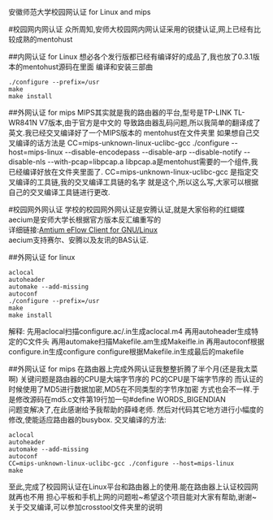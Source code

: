 安徽师范大学校园网认证 for Linux and mips

#校园网内网认证
众所周知,安师大校园网内网认证采用的锐捷认证,网上已经有比较成熟的mentohust

##内网认证 for Linux
想必各个发行版都已经有编译好的成品了,我也放了0.3.1版本的mentohust源码在里面
编译和安装三部曲

	./configure --prefix=/usr
	make
	make install

##外网认证 for mips
MIPS其实就是我的路由器的平台,型号是TP-LINK TL-WR841N V7版本,由于官方是中文的
导致路由器乱码问题,所以我简单的翻译成了英文.我已经交叉编译好了一个MIPS版本的
mentohust在文件夹里
如果想自己交叉编译的话方法是
CC=mips-unknown-linux-uclibc-gcc ./configure --host=mips-linux --disable-encodepass --disable-arp --disable-notify --disable-nls --with-pcap=libpcap.a
libpcap.a是mentohust需要的一个组件,我已经编译好放在文件夹里面了.
CC=mips-unknown-linux-uclibc-gcc 是指定交叉编译的工具链,我的交叉编译工具链的名字
就是这个,所以这么写,大家可以根据自己的交叉编译工具链进行更改.

#校园网外网认证
学校的校园网外网认证是安腾认证,就是大家俗称的红蝴蝶  
aecium是安师大学长根据官方版本反汇编重写的  
详细链接:[Amtium eFlow Client for GNU/Linux](http://www.anshida.net/bbs/thread-28476-1-1.html)  
aecium支持赛尔、安腾以及友讯的BAS认证.  

##外网认证 for linux

	aclocal
	autoheader
	automake --add-missing
	autoconf
	./configure --prefix=/usr
	make
	make install
解释:
	先用aclocal扫描configure.ac/.in生成aclocal.m4
	再用autoheader生成特定的C文件头
	再用automake扫描Makefile.am生成Makeifle.in
	再用autoconf根据configure.in生成configure
	configure根据Makefile.in生成最后的makefile

##外网认证 for mips
在路由器上完成外网认证我整整折腾了半个月(还是我太菜啊)
关键问题是路由器的CPU是大端字节序的 PC的CPU是下端字节序的
而认证的时候使用了MD5进行数据加密,MD5在不同类型的字节序加密
方式也会不一样.于是修改源码在md5.c文件第19行加一句#define WORDS_BIGENDIAN  
问题变解决了,在此感谢给予我帮助的薛峰老师.
然后对代码其它地方进行小幅度的修改,使能适应路由器的busybox.
交叉编译的方法:

	aclocal
	autoheader
	automake --add-missing
	autoconf
	CC=mips-unknown-linux-uclibc-gcc ./configure --host=mips-linux
	make
至此,完成了校园网认证在Linux平台和路由器上的使用.能在路由器上认证校园网就再也不用
担心平板和手机上网的问题啦~希望这个项目能对大家有帮助,谢谢~  
关于交叉编译,可以参加crosstool文件夹里的说明

